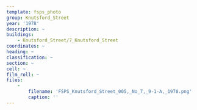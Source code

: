 ```yaml
---
template: fsps_photo
group: Knutsford_Street
year: '1978'
description: ~
buildings:
    - Knutsford_Street/7_Knutsford_Street
coordinates: ~
heading: ~
classification: ~
section: ~
cell: ~
film_roll: ~
files:
    -
        filename: 'FSPS_Knutsford_Street_005,_No_7,_9-1-A,_1978.png'
        caption: ''
---
```

